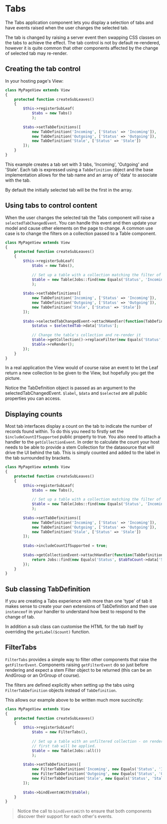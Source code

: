 Tabs
====

The Tabs application component lets you display a selection of tabs and have events raised
when the user changes the selected tab.

The tab is changed by raising a server event then swapping CSS classes on the tabs to
achieve the effect. The tab control is not by default re-rendered, however it is quite
common that other components affected by the change of selected tab may re-render.

## Creating the tab control

In your hosting page's View:

```php
class MyPageView extends View
{
    protected function createSubLeaves()
    {
        $this->registerSubLeaf(
            $tabs = new Tabs()
            );
            
        $tabs->setTabDefinitions([
            new TabDefinition('Incoming', ['Status' => 'Incoming']),        
            new TabDefinition('Outgoing', ['Status' => 'Outgoing']),        
            new TabDefinition('Stale', ['Status' => 'Stale'])        
        ]);
    }
}
```

This example creates a tab set with 3 tabs, 'Incoming', 'Outgoing' and 'Stale'. Each tab
is expressed using a `TabDefinition` object and the base implementation allows for the
tab name and an array of 'data' to associate with the tab.

By default the initially selected tab will be the first in the array.

## Using tabs to control content

When the user changes the selected tab the Tabs component will raise a `selectedTabChangedEvent`.
You can handle this event and then update your model and cause other elements on the page to
change. A common use case is to change the filters on a collection passed to a Table component.

```php
class MyPageView extends View
{
    protected function createSubLeaves()
    {
        $this->registerSubLeaf(
            $tabs = new Tabs(),
            
            // Set up a table with a collection matching the filter of the first tab.
            $table = new Table(Jobs::find(new Equals('Status', 'Incoming'))
            );
            
        $tabs->setTabDefinitions([
            new TabDefinition('Incoming', ['Status' => 'Incoming']),        
            new TabDefinition('Outgoing', ['Status' => 'Outgoing']),        
            new TabDefinition('Stale', ['Status' => 'Stale'])        
        ]);
        
        $tabs->selectedTabChangedEvent->attachHandler(function(TabDefinition $selectedTab) use ($table){
            $status = $selectedTab->data['Status'];
            
            // Change the table's collection and re-render it
            $table->getCollection()->replaceFilter(new Equals('Status', $status));
            $table->reRender();
        });
    }
}
```

In a real application the View would of course raise an event to let the Leaf return a new collection
to be given to the View, but hopefully you get the picture.

Notice the TabDefinition object is passed as an argument to the selectedTabChangedEvent. `$label`, `$data`
and `$selected` are all public properties you can access.

## Displaying counts

Most tab interfaces display a count on the tab to indicate the number of records found within. To do this
you need to firstly set the `$includeCountIfSupported` public property to true. You also need to 
attach a handler to the `getCollectionEvent`. In order to calculate the count your host needs to
be able to provide a stem Collection for the datasource that will drive the UI behind the tab.
This is simply counted and added to the label in the tab surrounded by brackets.

```php
class MyPageView extends View
{
    protected function createSubLeaves()
    {
        $this->registerSubLeaf(
            $tabs = new Tabs(),
            
            // Set up a table with a collection matching the filter of the first tab.
            $table = new Table(Jobs::find(new Equals('Status', 'Incoming'))
            );
            
        $tabs->setTabDefinitions([
            new TabDefinition('Incoming', ['Status' => 'Incoming']),        
            new TabDefinition('Outgoing', ['Status' => 'Outgoing']),        
            new TabDefinition('Stale', ['Status' => 'Stale'])        
        ]);
        
        $tabs->includeCountIfSupported = true;
        
        $tabs->getCollectionEvent->attachHandler(function(TabDefinition $tabToCount){
            return Jobs::find(new Equals('Status', $tabToCount->data['Status'));
        });
    }
}
```

## Sub classing TabDefinition

If you are creating a Tabs experience with more than one 'type' of tab it makes sense to create your
own extensions of TabDefinition and then use `instanceof` in your handler to understand how best
to respond to the change of tab.

In addition a sub class can customise the HTML for the tab itself by overriding the `getLabel($count)`
function.

## FilterTabs

`FilterTabs` provides a simple way to filter other components that raise the `getFilterEvent`.
Components raising `getFilterEvent` do so just before rendering and expect a stem Filter object
to be returned (this can be an AndGroup or an OrGroup of course).

The filters are defined explicitly when setting up the tabs using `FilterTabDefinition`
objects instead of `TabDefinition`.

This allows our example above to be written much more succinctly:

```php
class MyPageView extends View
{
    protected function createSubLeaves()
    {
        $this->registerSubLeaf(
            $tabs = new FilterTabs(),
            
            // Set up a table with an unfiltered collection - on render the filter for the
            // first tab will be applied.
            $table = new Table(Jobs::all())
            );
            
        $tabs->setTabDefinitions([
            new FilterTabDefinition('Incoming', new Equals('Status', 'Incoming'),        
            new FilterTabDefinition('Outgoing', new Equals('Status', 'Outgoing'),        
            new FilterTabDefinition('Stale', new Equals('Status', 'Stale')        
        ]);
        
        $tabs->bindEventsWith($table);
    }
}
```

> Notice the call to `bindEventsWith` to ensure that both components discover their 
> support for each other's events.
